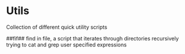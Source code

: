 # Utils

Collection of different quick utility scripts

##fif##
find in file, a script that iterates through directories recursively 
trying to cat and grep user specified expressions

